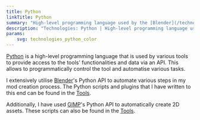 ```yaml
---
title: Python
linkTitle: Python
summary: "High-level programming language used by the [Blender](/technologies/blender) and [GIMP](/technologies/gimp) APIs."
description: "Technologies: Python | High-level programming language used by the Blender and GIMP APIs."
params:
    svg: technologies_python_color
---
```


[Python](https://www.python.org/) is a high-level programming language that is used by various tools to provide access to the tools' functionalities and data via an API. This allows to programmatically control the tool and automatise various tasks.

I extensively utilise [Blender](/technologies/blender)'s Python API to automate various steps in my mod creation process. The Python scripts and plugins that I have written to this end can be found in the [Tools](/tools). 

Additionally, I have used [GIMP](/technologies/gimp)'s Python API to automatically create 2D assets. These scripts can also be found in the [Tools](/tools).